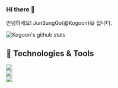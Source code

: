 ### Hi there 👋
<!--
<div align=center>  
 
 [![Hits](https://hits.seeyoufarm.com/api/count/incr/badge.svg?url=https%3A%2F%2Fgithub.com%2FKogoon)](https://hits.seeyoufarm.com)  
 
</div>
-->
                  
안녕하세요! JunSungGo(@Kogoon)😃 입니다.  


![Kogoon's github stats](https://github-readme-stats.vercel.app/api?username=Kogoon&show_icons=true&theme=dracula)

## 🔧 Technologies & Tools
![](https://img.shields.io/badge/OS-Linux-informational?style=flat&logo=linux&logoColor=white&color=2bbc8a)  
![](https://img.shields.io/badge/Code-Python-informational?style=flat&logo=python&logoColor=white&color=2bbc8a)  
![](https://img.shields.io/badge/Tools-Docker-informational?style=flat&logo=docker&logoColor=white&color=2bbc8a)

<!--
- - - 
#### Hi there 👋 This is JunSung GO
I am a Software Engineering.  
I live in Seoul in Korea. 


- 🔭 I’m currently working on ...

- 🌱 I’m currently learning ...

<details>
  <summary><b>:telescope: 2020 goal</b></summary>
  룰루룰룰루룰
  루루루루루루루룰
</details>

**Kogoon/Kogoon** is a ✨ _special_ ✨ repository because its `README.md` (this file) appears on your GitHub profile.

Here are some ideas to get you started:

- 🔭 I’m currently working on ...
- 🌱 I’m currently learning ...
- 👯 I’m looking to collaborate on ...
- 🤔 I’m looking for help with ...
- 💬 Ask me about ...
- 📫 How to reach me: ...
- 😄 Pronouns: ...
- ⚡ Fun fact: ...
-->
